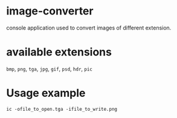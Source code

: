 # image-converter
console application used to convert images of different extension.

# available extensions
```bmp```, ```png```, ```tga```, ```jpg```, ```gif```, ```psd```, ```hdr```, ```pic```

# Usage example
```ic -ofile_to_open.tga -ifile_to_write.png```
